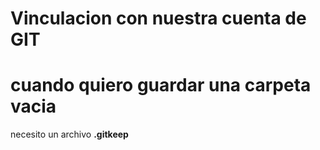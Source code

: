 # Vinculacion  con nuestra cuenta de GIT

# cuando quiero guardar una carpeta vacia 
necesito un archivo **.gitkeep**